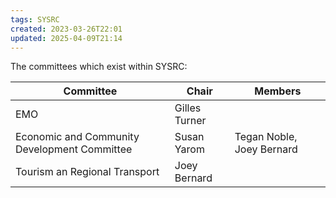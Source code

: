 ```yaml
---
tags: SYSRC
created: 2023-03-26T22:01
updated: 2025-04-09T21:14
---
```


The committees which exist within SYSRC:

| Committee | Chair | Members |
| ----- | ------ | -------|
| EMO | Gilles Turner | |
| Economic and Community Development Committee | Susan Yarom | Tegan Noble, Joey Bernard |
| Tourism an Regional Transport | Joey Bernard | |

